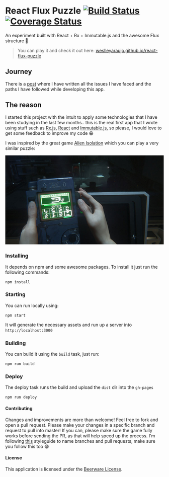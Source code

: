 # React Flux Puzzle [![Build Status](https://travis-ci.org/weslleyaraujo/react-flux-puzzle.svg?branch=master)](https://travis-ci.org/weslleyaraujo/react-flux-puzzle) [![Coverage Status](https://coveralls.io/repos/weslleyaraujo/react-flux-puzzle/badge.svg?branch=master&service=github)](https://coveralls.io/github/weslleyaraujo/react-flux-puzzle?branch=master)

An experiment built with React + Rx + Immutable.js and the awesome Flux structure 🍃

> You can play it and check it out here: [weslleyaraujo.github.io/react-flux-puzzle](http://weslleyaraujo.github.io/react-flux-puzzle)

## Journey

There is a [post](https://medium.com/@_weslleyaraujo/my-thoughts-on-my-first-flux-application-a1fd1cccd724) where I have written all the issues I have faced and the paths I have followed while developing this app.

## The reason

I started this project with the intuit to apply some technologies that I have been studying in the last few months..
this is the real first app that I wrote using stuff such as [Rx.js](http://reactivex.io/), [React](https://facebook.github.io/react/) and [Immutable.js](https://facebook.github.io/immutable-js/),
so please, I would love to get some feedback to improve my code 😀

I was inspired by the great game [Alien Isolation](http://www.alienisolation.com/) which you can play a very similar puzzle:

![Alien Isolation](./alien-isolation.jpg)

### Installing

It depends on npm and some awesome packages.
To install it just run the following commands:

```
npm install
```

### Starting

You can run locally using:

```
npm start
```

It will generate the necessary assets and run up a server into `http://localhost:3000`

### Building

You can build it using the `build` task, just run:

```
npm run build
```

### Deploy

The deploy task runs the build and upload the `dist` dir into the `gh-pages`

```
npm run deploy
```

#### Contributing

Changes and improvements are more than welcome! Feel free to fork and open a pull request. Please make your changes in a specific branch and request to pull into master! If you can, please make sure the game fully works before sending the PR, as that will help speed up the process.
I'm following [this](https://github.com/netshoes/styleguide/tree/master/scm) styleguide to name branches and pull requests, make sure you follow this too 😁

#### License

This application is licensed under the [Beerware License](https://en.wikipedia.org/wiki/Beerware).
